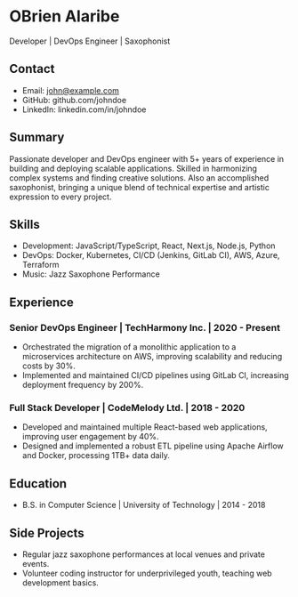 # OBrien Alaribe
Developer | DevOps Engineer | Saxophonist

## Contact
- Email: john@example.com
- GitHub: github.com/johndoe
- LinkedIn: linkedin.com/in/johndoe

## Summary
Passionate developer and DevOps engineer with 5+ years of experience in building and deploying scalable applications. Skilled in harmonizing complex systems and finding creative solutions. Also an accomplished saxophonist, bringing a unique blend of technical expertise and artistic expression to every project.

## Skills
- Development: JavaScript/TypeScript, React, Next.js, Node.js, Python
- DevOps: Docker, Kubernetes, CI/CD (Jenkins, GitLab CI), AWS, Azure, Terraform
- Music: Jazz Saxophone Performance

## Experience
### Senior DevOps Engineer | TechHarmony Inc. | 2020 - Present
- Orchestrated the migration of a monolithic application to a microservices architecture on AWS, improving scalability and reducing costs by 30%.
- Implemented and maintained CI/CD pipelines using GitLab CI, increasing deployment frequency by 200%.

### Full Stack Developer | CodeMelody Ltd. | 2018 - 2020
- Developed and maintained multiple React-based web applications, improving user engagement by 40%.
- Designed and implemented a robust ETL pipeline using Apache Airflow and Docker, processing 1TB+ data daily.

## Education
- B.S. in Computer Science | University of Technology | 2014 - 2018

## Side Projects
- Regular jazz saxophone performances at local venues and private events.
- Volunteer coding instructor for underprivileged youth, teaching web development basics.

